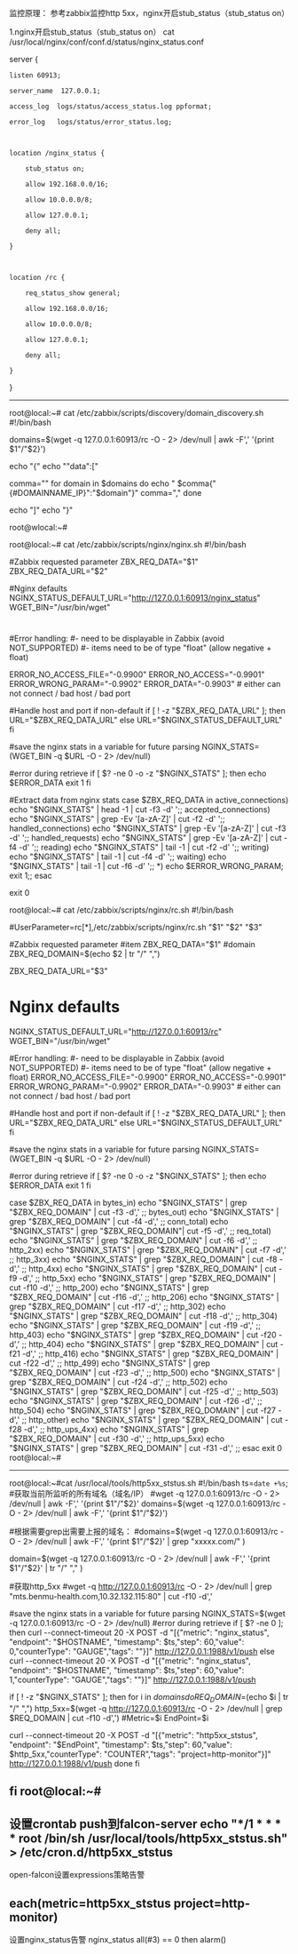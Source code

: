 监控原理：
参考zabbix监控http 5xx，nginx开启stub_status（stub_status on）

1.nginx开启stub_status（stub_status on）
cat /usr/local/nginx/conf/conf.d/status/nginx_status.conf

server {

    listen 60913;

    server_name  127.0.0.1;

    access_log  logs/status/access_status.log ppformat;

    error_log   logs/status/error_status.log;

 

    location /nginx_status {

        stub_status on;

        allow 192.168.0.0/16;

        allow 10.0.0.0/8;

        allow 127.0.0.1;

        deny all;

    }

 

    location /rc {

        req_status_show general;

        allow 192.168.0.0/16;

        allow 10.0.0.0/8;

        allow 127.0.0.1;

        deny all;

    }

}

---------------------------------------------------------------

root@local:~# cat /etc/zabbix/scripts/discovery/domain_discovery.sh
#!/bin/bash

domains=$(wget  -q 127.0.0.1:60913/rc -O - 2> /dev/null | awk -F',' '{print $1"/"$2}')

echo "{"
echo "\"data\":["

comma=""
for domain in $domains
do
    echo "    $comma{\"{#DOMAINNAME_IP}\":\"$domain\"}"
    comma=","
done

echo "]"
echo "}"

root@wlocal:~#
 
root@local:~# cat /etc/zabbix/scripts/nginx/nginx.sh
#!/bin/bash

#Zabbix requested parameter
ZBX_REQ_DATA="$1"
ZBX_REQ_DATA_URL="$2"

#Nginx defaults
NGINX_STATUS_DEFAULT_URL="http://127.0.0.1:60913/nginx_status"
WGET_BIN="/usr/bin/wget"

#
#Error handling:
#- need to be displayable in Zabbix (avoid NOT_SUPPORTED)
#- items need to be of type "float" (allow negative + float)

ERROR_NO_ACCESS_FILE="-0.9900"
ERROR_NO_ACCESS="-0.9901"
ERROR_WRONG_PARAM="-0.9902"
ERROR_DATA="-0.9903" # either can not connect / bad host / bad port

#Handle host and port if non-default
if [ ! -z "$ZBX_REQ_DATA_URL" ]; then
URL="$ZBX_REQ_DATA_URL"
else
URL="$NGINX_STATUS_DEFAULT_URL"
fi

#save the nginx stats in a variable for future parsing
NGINX_STATS=$($WGET_BIN -q $URL -O - 2> /dev/null)

#error during retrieve
if [ $? -ne 0 -o -z "$NGINX_STATS" ]; then
echo $ERROR_DATA
  exit 1
fi


#Extract data from nginx stats
case $ZBX_REQ_DATA in
  active_connections) echo "$NGINX_STATS" | head -1 | cut -f3 -d' ';;
  accepted_connections) echo "$NGINX_STATS" | grep -Ev '[a-zA-Z]' | cut -f2 -d' ';;
  handled_connections) echo "$NGINX_STATS" | grep -Ev '[a-zA-Z]' | cut -f3 -d' ';;
  handled_requests) echo "$NGINX_STATS" | grep -Ev '[a-zA-Z]' | cut -f4 -d' ';;
  reading) echo "$NGINX_STATS" | tail -1 | cut -f2 -d' ';;
  writing) echo "$NGINX_STATS" | tail -1 | cut -f4 -d' ';;
  waiting) echo "$NGINX_STATS" | tail -1 | cut -f6 -d' ';;
  *) echo $ERROR_WRONG_PARAM; exit 1;;
esac

exit 0

root@local:~# cat /etc/zabbix/scripts/nginx/rc.sh
#!/bin/bash

#UserParameter=rc[*],/etc/zabbix/scripts/nginx/rc.sh "$1" "$2" "$3"

#Zabbix requested parameter
#item
ZBX_REQ_DATA="$1"
#domain
ZBX_REQ_DOMAIN=$(echo $2 | tr "/" ",")

ZBX_REQ_DATA_URL="$3"

# Nginx defaults
NGINX_STATUS_DEFAULT_URL="http://127.0.0.1:60913/rc"
WGET_BIN="/usr/bin/wget"

#Error handling:
#- need to be displayable in Zabbix (avoid NOT_SUPPORTED)
#- items need to be of type "float" (allow negative + float)
ERROR_NO_ACCESS_FILE="-0.9900"
ERROR_NO_ACCESS="-0.9901"
ERROR_WRONG_PARAM="-0.9902"
ERROR_DATA="-0.9903" # either can not connect / bad host / bad port

#Handle host and port if non-default
if [ ! -z "$ZBX_REQ_DATA_URL" ]; then
URL="$ZBX_REQ_DATA_URL"
else
URL="$NGINX_STATUS_DEFAULT_URL"
fi

#save the nginx stats in a variable for future parsing
NGINX_STATS=$($WGET_BIN -q $URL -O - 2> /dev/null)

#error during retrieve
if [ $? -ne 0 -o -z "$NGINX_STATS" ]; then
echo $ERROR_DATA
  exit 1
fi

case $ZBX_REQ_DATA in
    bytes_in) echo "$NGINX_STATS" | grep "$ZBX_REQ_DOMAIN"  | cut -f3 -d',' ;;
    bytes_out) echo "$NGINX_STATS" | grep "$ZBX_REQ_DOMAIN" | cut -f4 -d',' ;;
    conn_total) echo "$NGINX_STATS" | grep "$ZBX_REQ_DOMAIN"| cut -f5 -d',' ;;
    req_total) echo "$NGINX_STATS" | grep "$ZBX_REQ_DOMAIN" | cut -f6 -d',' ;;
    http_2xx) echo "$NGINX_STATS" | grep "$ZBX_REQ_DOMAIN" | cut -f7 -d',' ;;
    http_3xx) echo "$NGINX_STATS" | grep "$ZBX_REQ_DOMAIN" | cut -f8 -d',' ;;
    http_4xx) echo "$NGINX_STATS" | grep "$ZBX_REQ_DOMAIN" | cut -f9 -d',' ;;
    http_5xx) echo "$NGINX_STATS" | grep "$ZBX_REQ_DOMAIN" | cut -f10 -d',' ;;
    http_200) echo "$NGINX_STATS" | grep "$ZBX_REQ_DOMAIN" | cut -f16 -d',' ;;
    http_206) echo "$NGINX_STATS" | grep "$ZBX_REQ_DOMAIN" | cut -f17 -d',' ;;
    http_302) echo "$NGINX_STATS" | grep "$ZBX_REQ_DOMAIN" | cut -f18 -d',' ;;
    http_304) echo "$NGINX_STATS" | grep "$ZBX_REQ_DOMAIN" | cut -f19 -d',' ;;
    http_403) echo "$NGINX_STATS" | grep "$ZBX_REQ_DOMAIN" | cut -f20 -d',' ;;
    http_404) echo "$NGINX_STATS" | grep "$ZBX_REQ_DOMAIN" | cut -f21 -d',' ;;
    http_416) echo "$NGINX_STATS" | grep "$ZBX_REQ_DOMAIN" | cut -f22 -d',' ;;
    http_499) echo "$NGINX_STATS" | grep "$ZBX_REQ_DOMAIN" | cut -f23 -d',' ;;
    http_500) echo "$NGINX_STATS" | grep "$ZBX_REQ_DOMAIN" | cut -f24 -d',' ;;
    http_502) echo "$NGINX_STATS" | grep "$ZBX_REQ_DOMAIN" | cut -f25 -d',' ;;
    http_503) echo "$NGINX_STATS" | grep "$ZBX_REQ_DOMAIN" | cut -f26 -d',' ;;
    http_504) echo "$NGINX_STATS" | grep "$ZBX_REQ_DOMAIN" | cut -f27 -d',' ;;
    http_other) echo "$NGINX_STATS" | grep "$ZBX_REQ_DOMAIN" |  cut -f28 -d',' ;;
    http_ups_4xx) echo "$NGINX_STATS" | grep "$ZBX_REQ_DOMAIN" |  cut -f30 -d',' ;;
    http_ups_5xx) echo "$NGINX_STATS" | grep "$ZBX_REQ_DOMAIN" |  cut -f31 -d',' ;;
esac
exit 0
root@local:~#

---------------------------------------------------
root@local:~#cat /usr/local/tools/http5xx_ststus.sh
#!/bin/bash
ts=`date +%s`;
#获取当前所监听的所有域名（域名/IP）
#wget  -q 127.0.0.1:60913/rc -O - 2> /dev/null | awk -F',' '{print $1"/"$2}'
domains=$(wget  -q 127.0.0.1:60913/rc -O - 2> /dev/null | awk -F',' '{print $1"/"$2}')

#根据需要grep出需要上报的域名：
#domains=$(wget  -q 127.0.0.1:60913/rc -O - 2> /dev/null | awk -F',' '{print $1"/"$2}' | grep "xxxxx.com/" )

domain=$(wget  -q 127.0.0.1:60913/rc -O - 2> /dev/null | awk -F',' '{print $1"/"$2}' | tr "/" "," )


#获取http_5xx
#wget -q http://127.0.0.1:60913/rc -O - 2> /dev/null | grep "mts.benmu-health.com,10.32.132.115:80" | cut -f10 -d','

#save the nginx stats in a variable for future parsing
NGINX_STATS=$(wget  -q 127.0.0.1:60913/rc -O - 2> /dev/null)
#error during retrieve
if [ $? -ne 0 ]; then
curl --connect-timeout 20 -X POST -d "[{\"metric\": \"nginx_status\", \"endpoint\": \"$HOSTNAME\", \"timestamp\": $ts,\"step\": 60,\"value\": 0,\"counterType\": \"GAUGE\",\"tags\": \"\"}]" http://127.0.0.1:1988/v1/push
else
curl --connect-timeout 20 -X POST -d "[{\"metric\": \"nginx_status\", \"endpoint\": \"$HOSTNAME\", \"timestamp\": $ts,\"step\": 60,\"value\": 1,\"counterType\": \"GAUGE\",\"tags\": \"\"}]" http://127.0.0.1:1988/v1/push

if [ ! -z  "$NGINX_STATS" ]; then
for i in $domains
do
REQ_DOMAIN=$(echo $i | tr "/" ",")
http_5xx=$(wget -q http://127.0.0.1:60913/rc -O - 2> /dev/null | grep $REQ_DOMAIN | cut -f10 -d',')
#Metric=$i
EndPoint=$i

curl --connect-timeout 20 -X POST -d "[{\"metric\": \"http5xx_ststus\", \"endpoint\": \"$EndPoint\", \"timestamp\": $ts,\"step\": 60,\"value\": $http_5xx,\"counterType\": \"COUNTER\",\"tags\": \"project=http-monitor\"}]" http://127.0.0.1:1988/v1/push
done
fi

fi
root@local:~#
--------------------------------------------------------------------
设置crontab push到falcon-server
echo "*/1 * * * * root /bin/sh /usr/local/tools/http5xx_ststus.sh" > /etc/cron.d/http5xx_ststus
-----------------------------------------------------------------------
open-falcon设置expressions策略告警

each(metric=http5xx_ststus project=http-monitor)
----------------------------------------------------
设置nginx_status告警
nginx_status all(#3) == 0 then alarm()
